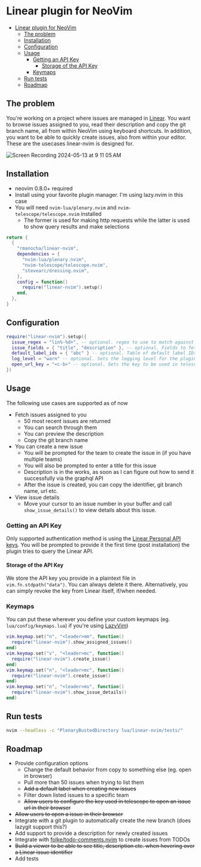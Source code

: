 # Linear plugin for NeoVim

<!--toc:start-->

- [Linear plugin for NeoVim](#linear-plugin-for-neovim)
  - [The problem](#the-problem)
  - [Installation](#installation)
  - [Configuration](#configuration)
  - [Usage](#usage)
    - [Getting an API Key](#getting-an-api-key)
      - [Storage of the API Key](#storage-of-the-api-key)
    - [Keymaps](#keymaps)
  - [Run tests](#run-tests)
  - [Roadmap](#roadmap)
  <!--toc:end-->

## The problem

You're working on a project where issues are managed in [Linear](https://linear.app/karma-horizons).
You want to browse issues assigned to you, read their description and copy the git branch name, all from within
NeoVim using keyboard shortcuts. In addition, you want to be able to quickly create issues, also from within your
editor. These are the usecases linear-nvim is designed for.

![Screen Recording 2024-05-13 at 9 11 05 AM](https://github.com/rmanocha/linear-nvim/assets/4594/e8e7d9ce-89e8-4d87-aa1d-c36479600ba3)

## Installation

- neovim 0.8.0+ required
- Install using your favorite plugin manager. I'm using lazy.nvim in this case
- You will need `nvim-lua/plenary.nvim` and `nvim-telescope/telescope.nvim` installed
  - The former is used for making http requests while the latter is used to show query results and make selections

```lua
return {
  {
    "rmanocha/linear-nvim",
    dependencies = {
      "nvim-lua/plenary.nvim",
      "nvim-telescope/telescope.nvim",
      "stevearc/dressing.nvim",
    },
    config = function()
      require("linear-nvim").setup()
    end,
  },
}
```

## Configuration

```lua
require("linear-nvim").setup({
  issue_regex = "lin%-%d+", -- optional. regex to use to match against the issue number format for your linear workspace
  issue_fields = { "title", "description" }, -- optional. Fields to fetch when viewing issue details for existing or newly created issues
  default_label_ids = { "abc" } -- optional. Table of default label IDs to apply for each new issue created
  log_level = "warn" -- optional. Sets the logging level for the plugin
  open_url_key = "<c-b>" -- optional. Sets the key to be used in telescope to open an issue in the browser. Default is <C-b>
})
```

## Usage

The following use cases are supported as of now

- Fetch issues assigned to you
  - 50 most recent issues are returned
  - You can search through them
  - You can preview the description
  - Copy the git branch name
- You can create a new issue
  - You will be prompted for the team to create the issue in (if you have multiple teams)
  - You will also be prompted to enter a title for this issue
  - Description is in the works, as soon as I can figure out how to send it successfully via the graphql API
  - After the issue is created, you can copy the identifier, git branch name, url etc.
- View issue details
  - Move your cursor to an issue number in your buffer and call `show_issue_details()` to view details about this issue.

### Getting an API Key

Only supported authentication method is using the [Linear Personal API keys](https://developers.linear.app/docs/graphql/working-with-the-graphql-api#personal-api-keys).
You will be prompted to provide it the first time (post installation) the plugin tries to query the Linear API.

#### Storage of the API Key

We store the API key you provide in a plaintext file in `vim.fn.stdpath("data")`. You can always delete it there. Alternatively, you can simply revoke the key from Linear itself, if/when needed.

### Keymaps

You can put these wherever you define your custom keymaps (eg. `lua/config/keymaps.lua`) if you're using [LazyVim](https://github.com/LazyVim/LazyVim))

```lua
vim.keymap.set("n", "<leader>mm", function()
  require("linear-nvim").show_assigned_issues()
end)
vim.keymap.set("v", "<leader>mc", function()
  require("linear-nvim").create_issue()
end)
vim.keymap.set("n", "<leader>mc", function()
  require("linear-nvim").create_issue()
end)
vim.keymap.set("n", "<leader>ms", function()
  require("linear-nvim").show_issue_details()
end)
```

## Run tests

```bash
nvim --headless -c "PlenaryBustedDirectory lua/linear-nvim/tests/"
```

## Roadmap

- Provide configuration options
  - Change the default behavior from copy to something else (eg. open in browser)
  - Pull more than 50 issues when trying to list them
  - ~~Add a default label when creating new issues~~
  - Filter down listed issues to a specific team
  - ~~Allow users to configure the key used in telescope to open an issue url in their browser~~
- ~~Allow users to open a issue in their browser~~
- Integrate with a git plugin to automatically create the new branch (does lazygit support this?)
- Add support to provide a description for newly created issues
- Integrate with [folke/todo-comments.nvim](https://github.com/folke/todo-comments.nvim) to create issues from TODOs
- ~~Build a viewer to be able to see title, description etc. when hovering over a Linear issue identifier~~
- Add tests
